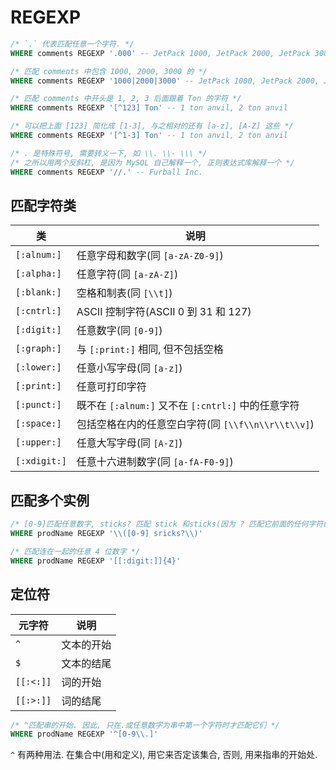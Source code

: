 # REGEXP

```sql
/* `.` 代表匹配任意一个字符. */
WHERE comments REGEXP '.000' -- JetPack 1000, JetPack 2000, JetPack 3000
```

```sql
/* 匹配 comments 中包含 1000, 2000, 3000 的 */
WHERE comments REGEXP '1000|2000|3000' -- JetPack 1000, JetPack 2000, JetPack 3000
```

```sql
/* 匹配 comments 中开头是 1, 2, 3 后面跟着 Ton 的字符 */
WHERE comments REGEXP '[^123] Ton' -- 1 ton anvil, 2 ton anvil
```

```sql
/* 可以把上面 [123] 简化成 [1-3], 与之相对的还有 [a-z], [A-Z] 这些 */
WHERE comments REGEXP '[^1-3] Ton' -- 1 ton anvil, 2 ton anvil
```

```sql
/* . 是特殊符号, 需要转义一下, 如 \\. \\- \\\ */
/* 之所以用两个反斜杠, 是因为 MySQL 自己解释一个, 正则表达式库解释一个 */
WHERE comments REGEXP '//.' -- Furball Inc.
```

## 匹配字符类

| 类           | 说明                                               |
| ------------ | -------------------------------------------------- |
| `[:alnum:]`  | 任意字母和数字(同 `[a-zA-Z0-9]`)                   |
| `[:alpha:]`  | 任意字符(同 `[a-zA-Z]`)                           |
| `[:blank:]`  | 空格和制表(同 `[\\t]`)                            |
| `[:cntrl:]`  | ASCII 控制字符(ASCII 0 到 31 和 127)               |
| `[:digit:]`  | 任意数字(同 `[0-9]`)                              |
| `[:graph:]`  | 与 `[:print:]` 相同, 但不包括空格                  |
| `[:lower:]`  | 任意小写字母(同 `[a-z]`)                           |
| `[:print:]`  | 任意可打印字符                                     |
| `[:punct:]`  | 既不在 `[:alnum:]` 又不在 `[:cntrl:]` 中的任意字符 |
| `[:space:]`  | 包括空格在内的任意空白字符(同 `[\\f\\n\\r\\t\\v]`) |
| `[:upper:]`  | 任意大写字母(同 `[A-Z]`)                           |
| `[:xdigit:]` | 任意十六进制数字(同 `[a-fA-F0-9]`)                 |

## 匹配多个实例

```sql
/* [0-9]匹配任意数字, sticks? 匹配 stick 和sticks(因为 ? 匹配它前面的任何字符的 0 次或 1 次出现) */
WHERE prodName REGEXP '\\([0-9] sricks?\\)'
```

```sql
/* 匹配连在一起的任意 4 位数字 */
WHERE prodName REGEXP '[[:digit:]]{4}'
```

## 定位符

| 元字符    | 说明       |
| --------- | ---------- |
| `^`       | 文本的开始 |
| `$`       | 文本的结尾 |
| `[[:<:]]` | 词的开始   |
| `[[:>:]]` | 词的结尾   |

```sql
/* ^匹配串的开始. 因此, 只在.或任意数字为串中第一个字符时才匹配它们 */
WHERE prodName REGEXP '^[0-9\\.]'
```

`^` 有两种用法. 在集合中(用和定义), 用它来否定该集合, 否则, 用来指串的开始处.
